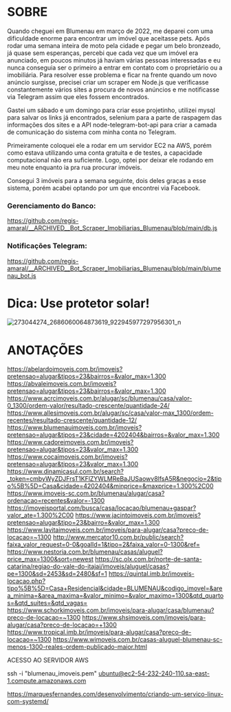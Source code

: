 # SOBRE

Quando cheguei em Blumenau em março de 2022, me deparei com uma dificuldade enorme para encontrar um imóvel que aceitasse pets. Após rodar uma semana inteira de moto pela cidade e pegar um belo bronzeado, já quase sem esperanças, percebi que cada vez que um imóvel era anunciado, em poucos minutos já haviam várias pessoas interessadas e eu nunca conseguia ser o primeiro a entrar em contato com o proprietário ou a imobiliária. 
Para resolver esse problema e ficar na frente quando um novo anúncio surgisse, precisei criar um scraper em Node.js que verificasse constantemente vários sites a procura de novos anúncios e me notificasse via Telegram assim que eles fossem encontrados.

Gastei um sábado e um domingo para criar esse projetinho, utilizei mysql para salvar os links já encontrados, selenium para a parte de raspagem das informações dos sites e a API node-telegram-bot-api para criar a camada de comunicação do sistema com minha conta no Telegram.

Primeiramente coloquei ele a rodar em um servidor EC2 na AWS, porém como estava utilizando uma conta gratuita e de testes, a capacidade computacional não era suficiente. Logo, optei por deixar ele rodando em meu note enquanto ia pra rua procurar imóveis.

Consegui 3 imóveis para a semana seguinte, dois deles graças a esse sistema, porém acabei optando por um que encontrei via Facebook.

### Gerenciamento do Banco:

https://github.com/regis-amaral/__ARCHIVED__Bot_Scraper_Imobiliarias_Blumenau/blob/main/db.js

### Notificações Telegram:

https://github.com/regis-amaral/__ARCHIVED__Bot_Scraper_Imobiliarias_Blumenau/blob/main/blumenau_bot.js

# Dica: Use protetor solar!
![273044274_2686060064873619_922945977297956301_n](https://github.com/regis-amaral/__ARCHIVED__Crawler_Imobiliarias_Blumenau/assets/118540708/9ac50e3b-e23e-4c60-a916-857060010063)



# ANOTAÇÕES

https://abelardoimoveis.com.br/imoveis?pretensao=alugar&tipos=23&bairros=&valor_max=1.300
https://abvaleimoveis.com.br/imoveis?pretensao=alugar&tipos=23&bairros=&valor_max=1.300
https://www.acrcimoveis.com.br/alugar/sc/blumenau/casa/valor-0_1300/ordem-valor/resultado-crescente/quantidade-24/
https://www.allesimoveis.com.br/alugar/sc/casa/valor-max_1300/ordem-recentes/resultado-crescente/quantidade-12/
https://www.blumenauimoveis.com.br/imoveis?pretensao=alugar&tipos=23&cidade=4202404&bairros=&valor_max=1.300
https://www.cadoreimoveis.com.br/imoveis?pretensao=alugar&tipos=23&valor_max=1.300
https://www.cocaimoveis.com.br/imoveis?pretensao=alugar&tipos=23&valor_max=1.300
https://www.dinamicasul.com.br/search?_token=cmbyWyZDJFrsT1KFlZYWLMReBaJUSaowv8lfsA5R&negocio=2&tipo%5B%5D=Casa&cidade=4202404&minprice=&maxprice=1.300%2C00
https://www.imoveis-sc.com.br/blumenau/alugar/casa?ordenacao=recentes&valor=-1300
https://imoveisportal.com/busca/casa/locacao/blumenau+gaspar?valor_ate=1.300%2C00
https://www.jacintoimoveis.com.br/imoveis?pretensao=alugar&tipo=23&bairro=&valor_max=1.300
https://www.lavitaimoveis.com.br/imoveis/para-alugar/casa?preco-de-locacao=~1300
http://www.mercator10.com.br/public/search?faixa_valor_request=0-0&goalId=1&tipo=2&faixa_valor=0-1300&ref=
https://www.nestoria.com.br/blumenau/casas/aluguel?price_max=1300&sort=newest
https://sc.olx.com.br/norte-de-santa-catarina/regiao-do-vale-do-itajai/imoveis/aluguel/casas?pe=1300&sd=2453&sd=2480&sf=1
https://quintal.imb.br/imoveis-locacao.php?tipo%5B%5D=Casa+Residencial&cidade=BLUMENAU&codigo_imovel=&area_minima=&area_maxima=&valor_minimo=&valor_maximo=1300&qtd_quartos=&qtd_suites=&qtd_vagas=
https://www.schorkimoveis.com.br/imoveis/para-alugar/casa/blumenau?preco-de-locacao=~1300
https://www.shsimoveis.com/imoveis/para-alugar/casa?preco-de-locacao=+1300
https://www.tropical.imb.br/imoveis/para-alugar/casa?preco-de-locacao=~1300
https://www.wimoveis.com.br/casas-aluguel-blumenau-sc-menos-1300-reales-ordem-publicado-maior.html


ACESSO AO SERVIDOR AWS

ssh -i "blumenau_imoveis.pem" ubuntu@ec2-54-232-240-110.sa-east-1.compute.amazonaws.com


https://marquesfernandes.com/desenvolvimento/criando-um-servico-linux-com-systemd/



